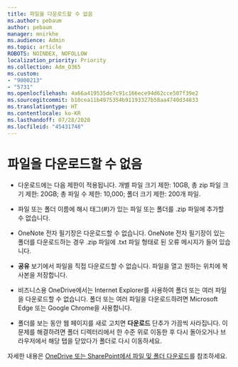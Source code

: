 ```yaml
---
title: 파일을 다운로드할 수 없음
ms.author: pebaum
author: pebaum
manager: mnirkhe
ms.audience: Admin
ms.topic: article
ROBOTS: NOINDEX, NOFOLLOW
localization_priority: Priority
ms.collection: Adm_O365
ms.custom:
- "9000213"
- "5731"
ms.openlocfilehash: 4a66a419535de7c91c166ece94d62cce507f39e2
ms.sourcegitcommit: b10cea11b4975354b91193327b58aa4740d34833
ms.translationtype: HT
ms.contentlocale: ko-KR
ms.lasthandoff: 07/28/2020
ms.locfileid: "45431748"
---
```

# <a name="unable-to-download-files"></a>파일을 다운로드할 수 없음

- 다운로드에는 다음 제한이 적용됩니다. 개별 파일 크기 제한: 10GB, 총 zip 파일 크기 제한: 20GB; 총 파일 수 제한: 10,000; 폴더 크기 제한: 200개 파일.
- 파일 또는 폴더 이름에 해시 태그(#)가 있는 파일 또는 폴더를 .zip 파일에 추가할 수 없습니다.  
    
- OneNote 전자 필기장은 다운로드할 수 없습니다. OneNote 전자 필기장이 있는 폴더를 다운로드하는 경우 .zip 파일에 .txt 파일 형태로 된 오류 메시지가 들어 있습니다.  
    
- **공유** 보기에서 파일을 직접 다운로드할 수 없습니다. 파일을 열고 원하는 위치에 복사본을 저장합니다.  
    
- 비즈니스용 OneDrive에서는 Internet Explorer를 사용하여 폴더 또는 여러 파일을 다운로드할 수 없습니다. 폴더 또는 여러 파일을 다운로드하려면 Microsoft Edge 또는 Google Chrome을 사용합니다.  
    
- 폴더를 보는 동안 웹 페이지를 새로 고치면 **다운로드** 단추가 가끔씩 사라집니다. 이 문제를 해결하려면 폴더 디렉터리에서 한 수준 위로 이동한 후 다시 돌아오거나 브라우저에서 해당 탭을 닫았다가 폴더로 다시 이동하세요.  
    
자세한 내용은 [OneDrive 또는 SharePoint에서 파일 및 폴더 다운로드](https://support.office.com/article/download-files-and-folders-from-onedrive-or-sharepoint-5c7397b7-19c7-4893-84fe-d02e8fa5df05)를 참조하세요.